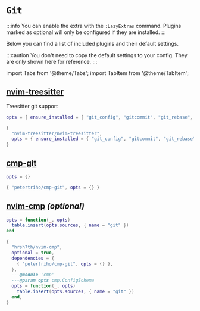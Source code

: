 # `Git`

<!-- plugins:start -->

:::info
You can enable the extra with the `:LazyExtras` command.
Plugins marked as optional will only be configured if they are installed.
:::

Below you can find a list of included plugins and their default settings.

:::caution
You don't need to copy the default settings to your config.
They are only shown here for reference.
:::

import Tabs from '@theme/Tabs';
import TabItem from '@theme/TabItem';

## [nvim-treesitter](https://github.com/nvim-treesitter/nvim-treesitter)

 Treesitter git support


<Tabs>

<TabItem value="opts" label="Options">

```lua
opts = { ensure_installed = { "git_config", "gitcommit", "git_rebase", "gitignore", "gitattributes" } }
```

</TabItem>


<TabItem value="code" label="Full Spec">

```lua
{
  "nvim-treesitter/nvim-treesitter",
  opts = { ensure_installed = { "git_config", "gitcommit", "git_rebase", "gitignore", "gitattributes" } },
}
```

</TabItem>

</Tabs>

## [cmp-git](https://github.com/petertriho/cmp-git)

<Tabs>

<TabItem value="opts" label="Options">

```lua
opts = {}
```

</TabItem>


<TabItem value="code" label="Full Spec">

```lua
{ "petertriho/cmp-git", opts = {} }
```

</TabItem>

</Tabs>

## [nvim-cmp](https://github.com/hrsh7th/nvim-cmp) _(optional)_

<Tabs>

<TabItem value="opts" label="Options">

```lua
opts = function(_, opts)
  table.insert(opts.sources, { name = "git" })
end
```

</TabItem>


<TabItem value="code" label="Full Spec">

```lua
{
  "hrsh7th/nvim-cmp",
  optional = true,
  dependencies = {
    { "petertriho/cmp-git", opts = {} },
  },
  ---@module 'cmp'
  ---@param opts cmp.ConfigSchema
  opts = function(_, opts)
    table.insert(opts.sources, { name = "git" })
  end,
}
```

</TabItem>

</Tabs>

<!-- plugins:end -->
